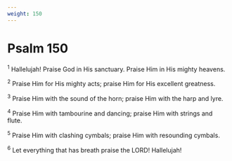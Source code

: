 ```yaml
---
weight: 150
---
```


# Psalm 150

<sup>1</sup> Hallelujah! Praise God in His sanctuary. Praise Him in His mighty heavens. 

<sup>2</sup> Praise Him for His mighty acts; praise Him for His excellent greatness. 

<sup>3</sup> Praise Him with the sound of the horn; praise Him with the harp and lyre. 

<sup>4</sup> Praise Him with tambourine and dancing; praise Him with strings and flute. 

<sup>5</sup> Praise Him with clashing cymbals; praise Him with resounding cymbals. 

<sup>6</sup> Let everything that has breath praise the LORD! Hallelujah!

